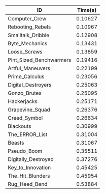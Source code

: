 |ID|Time(s)|
|-|-|
|Computer_Crew|0.10627|
|Rebooting_Rebels|0.10967|
|Smalltalk_Dribble|0.12908|
|Byte_Mechanics|0.13431|
|Loose_Screws|0.13859|
|Pint_Sized_Benchwarmers|0.19416|
|Artful_Maneuvers|0.22199|
|Prime_Calculus|0.23056|
|Digital_Destroyers|0.25063|
|Gonzo_Brutes|0.25095|
|Hackerjacks|0.25171|
|Grapevine_Squad|0.26376|
|Creed_Symbol|0.26634|
|Blackouts|0.30999|
|The_ERROR_List|0.31004|
|Beasts|0.31067|
|Pseudo_Boom|0.35511|
|Digitally_Destroyed|0.37276|
|Key_to_Innovation|0.45425|
|The_Hit_Blunders|0.45954|
|Rug_Heed_Bend|0.53884|
